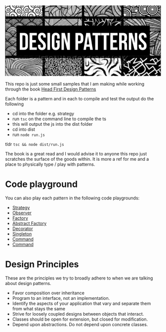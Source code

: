 ![Design Patterns](https://github.com/sirJiggles/designPatterns/blob/master/patterns.png)

This repo is just some small samples that I am making while working through the book [Head First Design Patterns](https://www.amazon.de/First-Design-Patterns-Brain-Friendly/dp/0596007124)

Each folder is a pattern and in each to compile and test the output do the following

- cd into the folder e.g. strategy
- run `tsc` on the command line to compile the ts
- this will output the js into the dist folder
- cd into dist
- run `node run.js`

tldr `tsc && node dist/run.js`

The book is a great read and I would advise it to anyone this repo just scratches the surface of the goods within. It is more a ref for me and a place to physically type / play with patterns.

# Code playground

You can also play each pattern in the following code playgrounds:

- [Strategy](https://codesandbox.io/embed/github/sirJiggles/designPatterns/tree/master/strategy)
- [Observer](https://codesandbox.io/embed/github/sirJiggles/designPatterns/tree/master/observer)
- [Factory](https://codesandbox.io/embed/github/sirJiggles/designPatterns/tree/master/factory)
- [Abstract Factory](https://codesandbox.io/embed/github/sirJiggles/designPatterns/tree/master/abstract-factory)
- [Decorator](https://codesandbox.io/embed/github/sirJiggles/designPatterns/tree/master/decorator)
- [Singleton](https://codesandbox.io/embed/github/sirJiggles/designPatterns/tree/master/singleton)
- [Command](https://codesandbox.io/embed/github/sirJiggles/designPatterns/tree/master/command)
- [Command](https://codesandbox.io/embed/github/sirJiggles/designPatterns/tree/master/adapter)

# Design Principles

These are the principles we try to broadly adhere to when we are talking about design patterns.

- Favor composition over inheritance
- Program to an interface, not an implementation.
- Identify the aspects of your application that vary and separate them from what stays the same
- Strive for loosely coupled designs between objects that interact.
- Classes should be open for extension, but closed for modification.
- Depend upon abstractions. Do not depend upon concrete classes.
